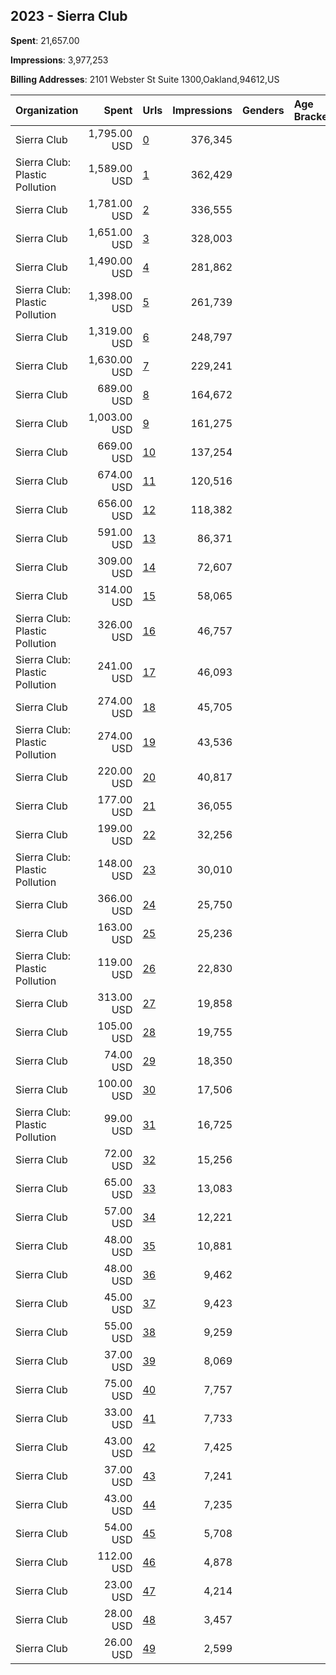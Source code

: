## 2023 - Sierra Club 
**Spent**: 21,657.00

**Impressions**: 3,977,253

**Billing Addresses**: 2101 Webster St Suite 1300,Oakland,94612,US

|Organization|Spent|Urls|Impressions|Genders|Age Brackets|Country Codes|
|:---|---:|:---|---:|:---|:---|:---|
|Sierra Club|1,795.00 USD|[0](https://www.snap.com/political-ads/asset/76b919cf4a3d65f21b4ff19b9c69ef20325c2d9cfad77045078c10fbf814f8e0?mediaType=mp4)|376,345|||united states|
|Sierra Club: Plastic Pollution|1,589.00 USD|[1](https://www.snap.com/political-ads/asset/07dbc7326473bded35e4719a49d5f1e754ef58b1bbe3fac796ffc251cd5b294f?mediaType=mp4)|362,429|||united states|
|Sierra Club|1,781.00 USD|[2](https://www.snap.com/political-ads/asset/ba997633c4065e075ce74332dd67440b5d2bce3b4fa97ca3c36cd343f16a69be?mediaType=mp4)|336,555|||united states|
|Sierra Club|1,651.00 USD|[3](https://www.snap.com/political-ads/asset/76b919cf4a3d65f21b4ff19b9c69ef20325c2d9cfad77045078c10fbf814f8e0?mediaType=mp4)|328,003|||united states|
|Sierra Club|1,490.00 USD|[4](https://www.snap.com/political-ads/asset/fcbaa323a83e11ad051c91e4852fe86e2de3e0493b32bd1593a943b483f4805b?mediaType=mp4)|281,862|||united states|
|Sierra Club: Plastic Pollution|1,398.00 USD|[5](https://www.snap.com/political-ads/asset/07dbc7326473bded35e4719a49d5f1e754ef58b1bbe3fac796ffc251cd5b294f?mediaType=mp4)|261,739|||united states|
|Sierra Club|1,319.00 USD|[6](https://www.snap.com/political-ads/asset/fcbaa323a83e11ad051c91e4852fe86e2de3e0493b32bd1593a943b483f4805b?mediaType=mp4)|248,797|||united states|
|Sierra Club|1,630.00 USD|[7](https://www.snap.com/political-ads/asset/fcbaa323a83e11ad051c91e4852fe86e2de3e0493b32bd1593a943b483f4805b?mediaType=mp4)|229,241|||united states|
|Sierra Club|689.00 USD|[8](https://www.snap.com/political-ads/asset/ba997633c4065e075ce74332dd67440b5d2bce3b4fa97ca3c36cd343f16a69be?mediaType=mp4)|164,672|||united states|
|Sierra Club|1,003.00 USD|[9](https://www.snap.com/political-ads/asset/fcbaa323a83e11ad051c91e4852fe86e2de3e0493b32bd1593a943b483f4805b?mediaType=mp4)|161,275|||united states|
|Sierra Club|669.00 USD|[10](https://www.snap.com/political-ads/asset/76b919cf4a3d65f21b4ff19b9c69ef20325c2d9cfad77045078c10fbf814f8e0?mediaType=mp4)|137,254|||united states|
|Sierra Club|674.00 USD|[11](https://www.snap.com/political-ads/asset/fcbaa323a83e11ad051c91e4852fe86e2de3e0493b32bd1593a943b483f4805b?mediaType=mp4)|120,516|||united states|
|Sierra Club|656.00 USD|[12](https://www.snap.com/political-ads/asset/ba997633c4065e075ce74332dd67440b5d2bce3b4fa97ca3c36cd343f16a69be?mediaType=mp4)|118,382|||united states|
|Sierra Club|591.00 USD|[13](https://www.snap.com/political-ads/asset/d348cb751acaac6665de3fc68a4b1f12d27b8f0bc1aab36397b77f31f8498b0e?mediaType=mp4)|86,371|||united states|
|Sierra Club|309.00 USD|[14](https://www.snap.com/political-ads/asset/76b919cf4a3d65f21b4ff19b9c69ef20325c2d9cfad77045078c10fbf814f8e0?mediaType=mp4)|72,607|||united states|
|Sierra Club|314.00 USD|[15](https://www.snap.com/political-ads/asset/12e7ab12204cb52fc802e63afa38b07d768476002f705c3702dced45f0897bbc?mediaType=mp4)|58,065|||united states|
|Sierra Club: Plastic Pollution|326.00 USD|[16](https://www.snap.com/political-ads/asset/ed553c70b9f71b73ee9f1f9502c503190ca4f60eb2f8e09b3fa889804a5dd342?mediaType=mp4)|46,757|||united states|
|Sierra Club: Plastic Pollution|241.00 USD|[17](https://www.snap.com/political-ads/asset/ed553c70b9f71b73ee9f1f9502c503190ca4f60eb2f8e09b3fa889804a5dd342?mediaType=mp4)|46,093|||united states|
|Sierra Club|274.00 USD|[18](https://www.snap.com/political-ads/asset/a3b8a731404c6fbcbad6425d3371b3cd4b69bb0694b61cc2faa57d3dbb2415bb?mediaType=mp4)|45,705|||united states|
|Sierra Club: Plastic Pollution|274.00 USD|[19](https://www.snap.com/political-ads/asset/c877ca147d9b5bd9c6cdc0d4534724b88b63e74f00b04f7ab3e7e9a419454468?mediaType=mp4)|43,536|||united states|
|Sierra Club|220.00 USD|[20](https://www.snap.com/political-ads/asset/cf25f769ea5e625140703e756b51b674f54adee1165ccdc27fbbe639f159d064?mediaType=mp4)|40,817|||united states|
|Sierra Club|177.00 USD|[21](https://www.snap.com/political-ads/asset/12e7ab12204cb52fc802e63afa38b07d768476002f705c3702dced45f0897bbc?mediaType=mp4)|36,055|||united states|
|Sierra Club|199.00 USD|[22](https://www.snap.com/political-ads/asset/ba997633c4065e075ce74332dd67440b5d2bce3b4fa97ca3c36cd343f16a69be?mediaType=mp4)|32,256|||united states|
|Sierra Club: Plastic Pollution|148.00 USD|[23](https://www.snap.com/political-ads/asset/1c27e147c67afc07843b1e1878b8baab9cc9e2541f2975e299a2b517e957a665?mediaType=mp4)|30,010|||united states|
|Sierra Club|366.00 USD|[24](https://www.snap.com/political-ads/asset/840a15ac617f8d9f572ff46d1ab760d0b0ca15bb0c96755c488b17ebafc845aa?mediaType=mp4)|25,750|||united states|
|Sierra Club|163.00 USD|[25](https://www.snap.com/political-ads/asset/d348cb751acaac6665de3fc68a4b1f12d27b8f0bc1aab36397b77f31f8498b0e?mediaType=mp4)|25,236|||united states|
|Sierra Club: Plastic Pollution|119.00 USD|[26](https://www.snap.com/political-ads/asset/c877ca147d9b5bd9c6cdc0d4534724b88b63e74f00b04f7ab3e7e9a419454468?mediaType=mp4)|22,830|||united states|
|Sierra Club|313.00 USD|[27](https://www.snap.com/political-ads/asset/ba997633c4065e075ce74332dd67440b5d2bce3b4fa97ca3c36cd343f16a69be?mediaType=mp4)|19,858|||united states|
|Sierra Club|105.00 USD|[28](https://www.snap.com/political-ads/asset/9e7c3d418bc57c6c31928df43f4ea9143f0d32da6ddff937ebcf704bd33cbfaf?mediaType=mp4)|19,755|||united states|
|Sierra Club|74.00 USD|[29](https://www.snap.com/political-ads/asset/d348cb751acaac6665de3fc68a4b1f12d27b8f0bc1aab36397b77f31f8498b0e?mediaType=mp4)|18,350|||united states|
|Sierra Club|100.00 USD|[30](https://www.snap.com/political-ads/asset/a3b8a731404c6fbcbad6425d3371b3cd4b69bb0694b61cc2faa57d3dbb2415bb?mediaType=mp4)|17,506|||united states|
|Sierra Club: Plastic Pollution|99.00 USD|[31](https://www.snap.com/political-ads/asset/1c27e147c67afc07843b1e1878b8baab9cc9e2541f2975e299a2b517e957a665?mediaType=mp4)|16,725|||united states|
|Sierra Club|72.00 USD|[32](https://www.snap.com/political-ads/asset/a3b8a731404c6fbcbad6425d3371b3cd4b69bb0694b61cc2faa57d3dbb2415bb?mediaType=mp4)|15,256|||united states|
|Sierra Club|65.00 USD|[33](https://www.snap.com/political-ads/asset/a3b8a731404c6fbcbad6425d3371b3cd4b69bb0694b61cc2faa57d3dbb2415bb?mediaType=mp4)|13,083|||united states|
|Sierra Club|57.00 USD|[34](https://www.snap.com/political-ads/asset/76b919cf4a3d65f21b4ff19b9c69ef20325c2d9cfad77045078c10fbf814f8e0?mediaType=mp4)|12,221|||united states|
|Sierra Club|48.00 USD|[35](https://www.snap.com/political-ads/asset/d348cb751acaac6665de3fc68a4b1f12d27b8f0bc1aab36397b77f31f8498b0e?mediaType=mp4)|10,881|||united states|
|Sierra Club|48.00 USD|[36](https://www.snap.com/political-ads/asset/a3b8a731404c6fbcbad6425d3371b3cd4b69bb0694b61cc2faa57d3dbb2415bb?mediaType=mp4)|9,462|||united states|
|Sierra Club|45.00 USD|[37](https://www.snap.com/political-ads/asset/9e7c3d418bc57c6c31928df43f4ea9143f0d32da6ddff937ebcf704bd33cbfaf?mediaType=mp4)|9,423|||united states|
|Sierra Club|55.00 USD|[38](https://www.snap.com/political-ads/asset/840a15ac617f8d9f572ff46d1ab760d0b0ca15bb0c96755c488b17ebafc845aa?mediaType=mp4)|9,259|||united states|
|Sierra Club|37.00 USD|[39](https://www.snap.com/political-ads/asset/840a15ac617f8d9f572ff46d1ab760d0b0ca15bb0c96755c488b17ebafc845aa?mediaType=mp4)|8,069|||united states|
|Sierra Club|75.00 USD|[40](https://www.snap.com/political-ads/asset/53177c2a8aa7a677e249267b09bf6f333006b1331fea09c43dc2b50f30482bfc?mediaType=mp4)|7,757|||united states|
|Sierra Club|33.00 USD|[41](https://www.snap.com/political-ads/asset/cf25f769ea5e625140703e756b51b674f54adee1165ccdc27fbbe639f159d064?mediaType=mp4)|7,733|||united states|
|Sierra Club|43.00 USD|[42](https://www.snap.com/political-ads/asset/9e7c3d418bc57c6c31928df43f4ea9143f0d32da6ddff937ebcf704bd33cbfaf?mediaType=mp4)|7,425|||united states|
|Sierra Club|37.00 USD|[43](https://www.snap.com/political-ads/asset/12e7ab12204cb52fc802e63afa38b07d768476002f705c3702dced45f0897bbc?mediaType=mp4)|7,241|||united states|
|Sierra Club|43.00 USD|[44](https://www.snap.com/political-ads/asset/12e7ab12204cb52fc802e63afa38b07d768476002f705c3702dced45f0897bbc?mediaType=mp4)|7,235|||united states|
|Sierra Club|54.00 USD|[45](https://www.snap.com/political-ads/asset/12e7ab12204cb52fc802e63afa38b07d768476002f705c3702dced45f0897bbc?mediaType=mp4)|5,708|||united states|
|Sierra Club|112.00 USD|[46](https://www.snap.com/political-ads/asset/53177c2a8aa7a677e249267b09bf6f333006b1331fea09c43dc2b50f30482bfc?mediaType=mp4)|4,878|||united states|
|Sierra Club|23.00 USD|[47](https://www.snap.com/political-ads/asset/cf25f769ea5e625140703e756b51b674f54adee1165ccdc27fbbe639f159d064?mediaType=mp4)|4,214|||united states|
|Sierra Club|28.00 USD|[48](https://www.snap.com/political-ads/asset/d348cb751acaac6665de3fc68a4b1f12d27b8f0bc1aab36397b77f31f8498b0e?mediaType=mp4)|3,457|||united states|
|Sierra Club|26.00 USD|[49](https://www.snap.com/political-ads/asset/53177c2a8aa7a677e249267b09bf6f333006b1331fea09c43dc2b50f30482bfc?mediaType=mp4)|2,599|||united states|
